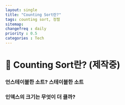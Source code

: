```yaml
---
layout: single
title: "Counting Sort란?"
tags: counting sort, 정렬
sitemap:
changefreq : daily
priority : 0.5
categories : Tech
---
```

# 📘 Counting Sort란? (제작중)


### 언스테이블한 소트? 스테이블한 소트



### 인덱스의 크기는 무엇이 더 클까?


